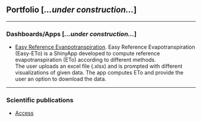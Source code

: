 ## Portfolio [*...under construction...*]

---

### Dashboards/Apps [*...under construction...*]
- [Easy Reference Evanpotranspiration](https://github.com/danielalthoff/Easy-ETo).
Easy Reference Evapotranspiration (Easy-ETo) is a ShinyApp developed to compute reference evapotranspiration (ETo) according to different methods. <br> 
The user uploads an excel file (.xlsx) and is prompted with different visualizations of given data. The app computes ETo and provide the user an option to download the data.

---

### Scientific publications 
- [Access](/pages/research_pub)


<!--
[Project 2 Title](/sample_page)
<img src="images/dummy_thumbnail.jpg?raw=true"/>
-->

<!--
[Project 3 Title](http://example.com/)
<img src="images/dummy_thumbnail.jpg?raw=true"/>
-->

<!--
### Category Name 2-->
<!--
- [Project 1 Title](http://example.com/)
- [Project 2 Title](http://example.com/)
- [Project 3 Title](http://example.com/)
- [Project 4 Title](http://example.com/)
- [Project 5 Title](http://example.com/)
-->





<p style="font-size:11px"></p>

